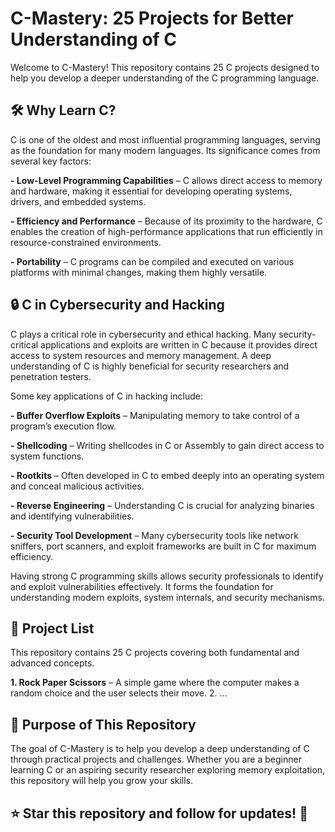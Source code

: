 # C-Mastery: 25 Projects for Better Understanding of C
Welcome to C-Mastery! This repository contains 25 C projects designed to help you develop a deeper understanding of the C programming language.

## 🛠 Why Learn C?
C is one of the oldest and most influential programming languages, serving as the foundation for many modern languages. Its significance comes from several key factors:

**- Low-Level Programming Capabilities** – C allows direct access to memory and hardware, making it essential for developing operating systems, drivers, and embedded systems.

**- Efficiency and Performance** – Because of its proximity to the hardware, C enables the creation of high-performance applications that run efficiently in resource-constrained environments.

**- Portability** – C programs can be compiled and executed on various platforms with minimal changes, making them highly versatile.

## 🔒 C in Cybersecurity and Hacking
C plays a critical role in cybersecurity and ethical hacking. Many security-critical applications and exploits are written in C because it provides direct access to system resources and memory management. A deep understanding of C is highly beneficial for security researchers and penetration testers.

Some key applications of C in hacking include:

**- Buffer Overflow Exploits** – Manipulating memory to take control of a program’s execution flow.

**- Shellcoding** – Writing shellcodes in C or Assembly to gain direct access to system functions.

**- Rootkits** – Often developed in C to embed deeply into an operating system and conceal malicious activities.

**- Reverse Engineering** – Understanding C is crucial for analyzing binaries and identifying vulnerabilities.

**- Security Tool Development** – Many cybersecurity tools like network sniffers, port scanners, and exploit frameworks are built in C for maximum efficiency.

Having strong C programming skills allows security professionals to identify and exploit vulnerabilities effectively. It forms the foundation for understanding modern exploits, system internals, and security mechanisms.

## 📂 Project List
This repository contains 25 C projects covering both fundamental and advanced concepts.

**1. Rock Paper Scissors** – A simple game where the computer makes a random choice and the user selects their move.
2. ...

## 🚀 Purpose of This Repository
The goal of C-Mastery is to help you develop a deep understanding of C through practical projects and challenges. Whether you are a beginner learning C or an aspiring security researcher exploring memory exploitation, this repository will help you grow your skills.

## ⭐ Star this repository and follow for updates! 🚀
